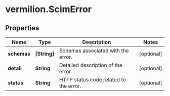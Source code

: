 # vermilion.ScimError

## Properties

Name | Type | Description | Notes
------------ | ------------- | ------------- | -------------
**schemas** | **[String]** | Schemas associated with the error. | [optional] 
**detail** | **String** | Detailed description of the error. | [optional] 
**status** | **String** | HTTP status code related to the error. | [optional] 


